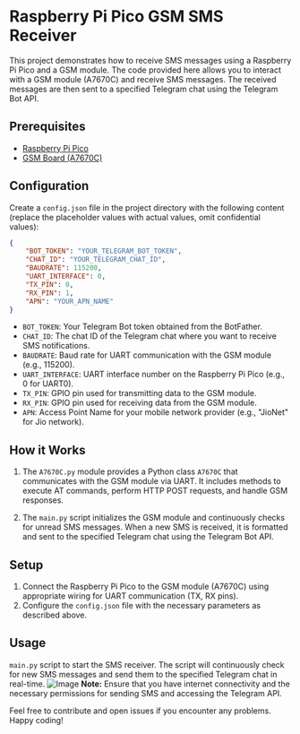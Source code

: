 # Raspberry Pi Pico GSM SMS Receiver

This project demonstrates how to receive SMS messages using a Raspberry Pi Pico and a GSM module. The code provided here allows you to interact with a GSM module (A7670C) and receive SMS messages. The received messages are then sent to a specified Telegram chat using the Telegram Bot API.

## Prerequisites
- [Raspberry Pi Pico](https://www.raspberrypi.com/products/raspberry-pi-pico/)
- [GSM Board (A7670C)](https://www.graylogix.in/product/sim-a7670c-4g-lte-ttl-modem)

## Configuration
Create a `config.json` file in the project directory with the following content (replace the placeholder values with actual values, omit confidential values):

```json
{
	"BOT_TOKEN": "YOUR_TELEGRAM_BOT_TOKEN",
	"CHAT_ID": "YOUR_TELEGRAM_CHAT_ID",
	"BAUDRATE": 115200,
	"UART_INTERFACE": 0,
	"TX_PIN": 0,
	"RX_PIN": 1,
	"APN": "YOUR_APN_NAME"
}
```

- `BOT_TOKEN`: Your Telegram Bot token obtained from the BotFather.
- `CHAT_ID`: The chat ID of the Telegram chat where you want to receive SMS notifications.
- `BAUDRATE`: Baud rate for UART communication with the GSM module (e.g., 115200).
- `UART_INTERFACE`: UART interface number on the Raspberry Pi Pico (e.g., 0 for UART0).
- `TX_PIN`: GPIO pin used for transmitting data to the GSM module.
- `RX_PIN`: GPIO pin used for receiving data from the GSM module.
- `APN`: Access Point Name for your mobile network provider (e.g., "JioNet" for Jio network).

## How it Works
1. The `A7670C.py` module provides a Python class `A7670C` that communicates with the GSM module via UART. It includes methods to execute AT commands, perform HTTP POST requests, and handle GSM responses.

2. The `main.py` script initializes the GSM module and continuously checks for unread SMS messages. When a new SMS is received, it is formatted and sent to the specified Telegram chat using the Telegram Bot API.

## Setup
1. Connect the Raspberry Pi Pico to the GSM module (A7670C) using appropriate wiring for UART communication (TX, RX pins).
2. Configure the `config.json` file with the necessary parameters as described above.

## Usage
`main.py` script to start the SMS receiver. The script will continuously check for new SMS messages and send them to the specified Telegram chat in real-time.
![Image](https://github.com/username/repository/raw/main/image.jpg)
**Note:** Ensure that you have internet connectivity and the necessary permissions for sending SMS and accessing the Telegram API.

Feel free to contribute and open issues if you encounter any problems. Happy coding!

